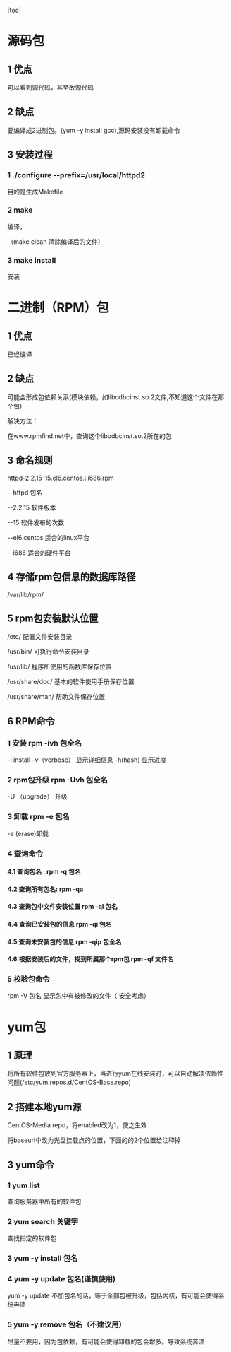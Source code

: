 

[toc]

# 源码包

## 1 优点

可以看到源代码，甚至改源代码

## 2 缺点

要编译成2进制包。(yum -y install gcc),源码安装没有卸载命令

## 3 安装过程

### 1 ./configure --prefix=/usr/local/httpd2

目的是生成Makefile

### 2 make

编译， 

（make clean 清除编译后的文件）

### 3 make install

安装

# 二进制（RPM）包

## 1 优点

已经编译

## 2 缺点

可能会形成包依赖关系(模块依赖，如libodbcinst.so.2文件,不知道这个文件在那个包)

解决方法：

在www.rpmfind.net中，查询这个libodbcinst.so.2所在的包

## 3 命名规则

httpd-2.2.15-15.el6.centos.i.i686.rpm

--httpd  包名

--2.2.15 软件版本

--15 软件发布的次数

--el6.centos 适合的linux平台

--i686      适合的硬件平台

## 4 存储rpm包信息的数据库路径

/var/lib/rpm/

## 5 rpm包安装默认位置

/etc/                                                        配置文件安装目录

/usr/bin/                                                可执行命令安装目录

/usr/lib/                                                  程序所使用的函数库保存位置

/usr/share/doc/                                    基本的软件使用手册保存位置

/usr/share/man/                                   帮助文件保存位置

## 6 RPM命令

### 1 安装 rpm -ivh 包全名

-i  install   -v（verbose） 显示详细信息    -h(hash) 显示进度

### 2 rpm包升级 rpm -Uvh 包全名

-U （upgrade） 升级 

### 3 卸载 rpm -e 包名

-e   (erase)卸载

### 4 查询命令

#### 4.1 查询包名 : rpm -q 包名

#### 4.2 查询所有包名: rpm -qa  

#### 4.3  查询包中文件安装位置  rpm -ql 包名

#### 4.4 查询已安装包的信息  rpm -qi 包名   

#### 4.5 查询未安装包的信息 rpm -qip 包全名   

#### 4.6  根据安装后的文件，找到所属那个rpm包    rpm -qf  文件名     

### 5 校验包命令

rpm -V 包名    显示包中有被修改的文件（ 安全考虑）

# yum包

## 1 原理

将所有软件包放到官方服务器上，当进行yum在线安装时，可以自动解决依赖性问题(/etc/yum.repos.d/CentOS-Base.repo)

## 2 搭建本地yum源

CentOS-Media.repo，将enabled改为1，使之生效

将baseurl中改为光盘挂载点的位置，下面的的2个位置给注释掉

## 3 yum命令

### 1 yum list 

查询服务器中所有的软件包

### 2 yum search 关键字

查找指定的软件包

### 3 yum -y install  包名

### 4 yum -y update 包名(谨慎使用)

yum -y update 不加包名的话，等于全部包被升级，包括内核，有可能会使得系统奔溃

### 5 yum -y remove 包名（不建议用）

尽量不要用，因为包依赖，有可能会使得卸载的包会增多。导致系统奔溃

